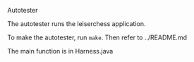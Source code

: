 Autotester

The autotester runs the leiserchess application.

To make the autotester, run `make`. Then refer to ../README.md

The main function is in Harness.java